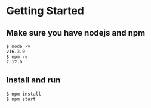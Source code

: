 # Getting Started

## Make sure you have nodejs and npm

```
$ node -v       
v16.3.0
$ npm -v       
7.17.0
```

## Install and run

```
$ npm install
$ npm start
```
